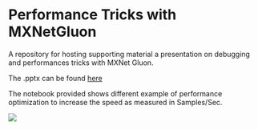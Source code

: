 # Performance Tricks with MXNetGluon

A repository for hosting supporting material a presentation on debugging and performances tricks with MXNet Gluon.

The .pptx can be found [here](https://drive.google.com/open?id=1sU8n1YmIijs3700QB9EaE_wzEyScuZV2)

The notebook provided shows different example of performance optimization to increase the speed as measured in Samples/Sec.


![](https://user-images.githubusercontent.com/3716307/44129117-ac643246-9ffb-11e8-858f-003de0278feb.png)
